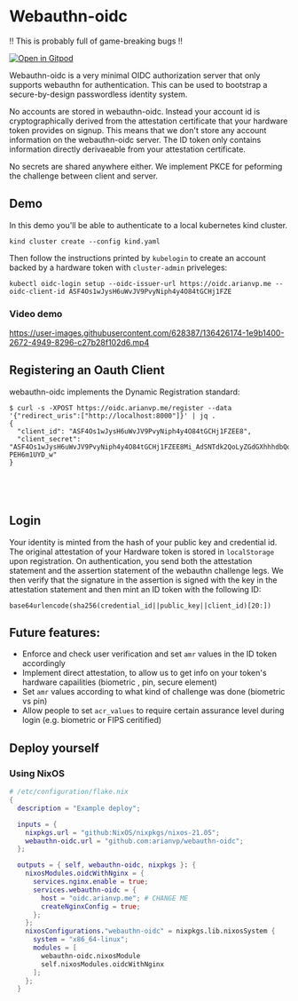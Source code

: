 # Webauthn-oidc

!! This is probably full of game-breaking bugs   !!


[![Open in Gitpod](https://gitpod.io/button/open-in-gitpod.svg)](https://gitpod.io/#https://github.com/arianvp/webauthn-oidc)

Webauthn-oidc is a very minimal OIDC authorization server that only supports
webauthn for authentication.  This can be used to bootstrap a secure-by-design
passwordless identity system.

No accounts are stored in webauthn-oidc. Instead your account id is cryptographically derived from the attestation
certificate that your hardware token provides on signup. This means that we don't store any account information on the webauthn-oidc server. The ID token only contains information directly derivaeable from your attestation certificate.


No secrets are shared anywhere either. We implement PKCE for peforming the
challenge between client and server.


## Demo
In this demo you'll be able to authenticate to a local kubernetes kind cluster.

```
kind cluster create --config kind.yaml
```

Then follow the instructions printed by `kubelogin` to create an account backed by a hardware token with `cluster-admin` priveleges:
```
kubectl oidc-login setup --oidc-issuer-url https://oidc.arianvp.me --oidc-client-id ASF4Os1wJysH6uWvJV9PvyNiph4y4O84tGCHj1FZE
```

### Video demo

https://user-images.githubusercontent.com/628387/136426174-1e9b1400-2672-4949-8296-c27b28f102d6.mp4



## Registering an Oauth Client

webauthn-oidc implements the Dynamic Registration standard:

```
$ curl -s -XPOST https://oidc.arianvp.me/register --data '{"redirect_uris":["http://localhost:8000"]}' | jq .
{
  "client_id": "ASF4Os1wJysH6uWvJV9PvyNiph4y4O84tGCHj1FZEE8",
  "client_secret": "ASF4Os1wJysH6uWvJV9PvyNiph4y4O84tGCHj1FZEE8Mi_AdSNTdk2QoLyZGdGXhhhdbQqFAJZ-PEH6m1UYD_w"
}





```


## Login
Your identity is minted from the hash of your public key and credential id.
The original attestation of your Hardware token is stored in `localStorage` upon registration.
On authentication, you send both the attestation statement and the assertion statement
of the webauthn challenge legs. We then verify that the signature in the assertion is signed
with the key in the attestation statement and then mint an ID token with the following ID:
```
base64urlencode(sha256(credential_id||public_key||client_id)[20:])
```

## Future features:

* Enforce and check user verification and set `amr` values in the ID token accordingly
* Implement direct attestation, to allow us to get info on your token's hardware capailities (biometric , pin, secure element)
* Set `amr` values according to what kind of challenge was done (biometric vs pin)
* Allow people to set `acr_values` to require certain assurance level during login (e.g. biometric or FIPS ceritified)

## Deploy yourself

### Using NixOS


```nix
# /etc/configuration/flake.nix
{
  description = "Example deploy";

  inputs = {
    nixpkgs.url = "github:NixOS/nixpkgs/nixos-21.05";
    webauthn-oidc.url = "github.com:arianvp/webauthn-oidc";
  };

  outputs = { self, webauthn-oidc, nixpkgs }: {
    nixosModules.oidcWithNginx = {
      services.nginx.enable = true;
      services.webauthn-oidc = {
        host = "oidc.arianvp.me"; # CHANGE ME
        createNginxConfig = true;
      };
    };
    nixosConfigurations."webauthn-oidc" = nixpkgs.lib.nixosSystem {
      system = "x86_64-linux";
      modules = [
        webauthn-oidc.nixosModule
        self.nixosModules.oidcWithNginx
      ];
    };
  }
```



